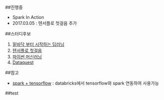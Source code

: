 ##진행중
- Spark In Action
- 2017.03.05 : 텐서플로 첫걸음 추가

##스터디후보
1. [밑바닥 부터 시작하는 딥러닝](http://www.yes24.com/searchcorner/Search?keywordAd=&keyword=&domain=ALL&qdomain=%C0%FC%C3%BC&Wcode=001_005&query=%B5%F6%B7%AF%B4%D7)
2. [텐서플로 첫걸음](http://www.yes24.com/24/goods/30547754?scode=032&OzSrank=4)
3. [파이썬 머신러닝](http://www.yes24.com/24/goods/35242117?scode=029)
4. [Dataquest](https://www.dataquest.io/home)

##참고
- [spark + tensorflow](https://docs.databricks.com/applications/deep-learning/tensorflow.html) : databricks에서 tensorflow와 spark 연동하여 사용가능

##test
